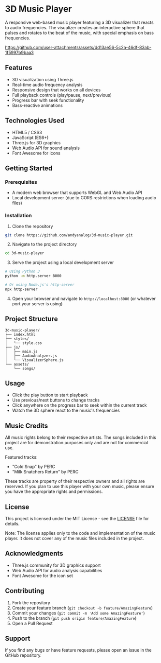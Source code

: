 ﻿# 3D Music Player

A responsive web-based music player featuring a 3D visualizer that reacts to audio frequencies. The visualizer creates an interactive sphere that pulses and rotates to the beat of the music, with special emphasis on bass frequencies.

https://github.com/user-attachments/assets/dd13ae56-5c2a-46df-83ab-1f5997b9baa3

## Features

- 3D visualization using Three.js
- Real-time audio frequency analysis
- Responsive design that works on all devices
- Full playback controls (play/pause, next/previous)
- Progress bar with seek functionality
- Bass-reactive animations

## Technologies Used

- HTML5 / CSS3
- JavaScript (ES6+)
- Three.js for 3D graphics
- Web Audio API for sound analysis
- Font Awesome for icons

## Getting Started

### Prerequisites

- A modern web browser that supports WebGL and Web Audio API
- Local development server (due to CORS restrictions when loading audio files)

### Installation

1. Clone the repository
```bash
git clone https://github.com/andyanalog/3d-music-player.git
```

2. Navigate to the project directory
```bash
cd 3d-music-player
```

3. Serve the project using a local development server
```bash
# Using Python 3
python -m http.server 8000

# Or using Node.js's http-server
npx http-server
```

4. Open your browser and navigate to `http://localhost:8000` (or whatever port your server is using)

## Project Structure

```
3d-music-player/
├── index.html
├── styles/
│   └── style.css
├── js/
│   ├── main.js
│   ├── AudioAnalyzer.js
│   └── VisualizerSphere.js
└── assets/
    └── songs/
```

## Usage

- Click the play button to start playback
- Use previous/next buttons to change tracks
- Click anywhere on the progress bar to seek within the current track
- Watch the 3D sphere react to the music's frequencies

## Music Credits

All music rights belong to their respective artists. The songs included in this project are for demonstration purposes only and are not for commercial use.

Featured tracks:
- "Cold Snap" by PERC
- "Milk Snatchers Return" by PERC

These tracks are property of their respective owners and all rights are reserved. If you plan to use this player with your own music, please ensure you have the appropriate rights and permissions.

## License

This project is licensed under the MIT License - see the [LICENSE](LICENSE) file for details.

Note: The license applies only to the code and implementation of the music player. It does not cover any of the music files included in the project.

## Acknowledgments

- Three.js community for 3D graphics support
- Web Audio API for audio analysis capabilities
- Font Awesome for the icon set

## Contributing

1. Fork the repository
2. Create your feature branch (`git checkout -b feature/AmazingFeature`)
3. Commit your changes (`git commit -m 'Add some AmazingFeature'`)
4. Push to the branch (`git push origin feature/AmazingFeature`)
5. Open a Pull Request

## Support

If you find any bugs or have feature requests, please open an issue in the GitHub repository.
